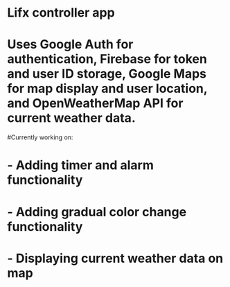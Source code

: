 # Lifx controller app

# Uses Google Auth for authentication, Firebase for token and user ID storage, Google Maps for map display and user location, and OpenWeatherMap API for current weather data.

#Currently working on:

# - Adding timer and alarm functionality

# - Adding gradual color change functionality

# - Displaying current weather data on map
